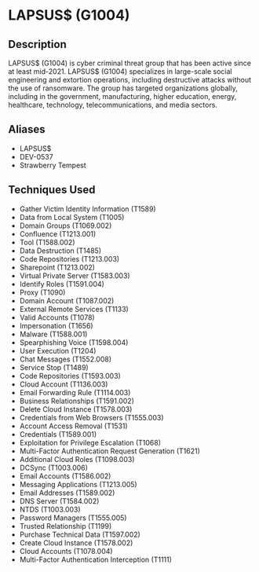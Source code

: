 # LAPSUS$ (G1004)

## Description
LAPSUS$ (G1004) is cyber criminal threat group that has been active since at least mid-2021. LAPSUS$ (G1004) specializes in large-scale social engineering and extortion operations, including destructive attacks without the use of ransomware. The group has targeted organizations globally, including in the government, manufacturing, higher education, energy, healthcare, technology, telecommunications, and media sectors.

## Aliases
- LAPSUS$
- DEV-0537
- Strawberry Tempest

## Techniques Used
- Gather Victim Identity Information (T1589)
- Data from Local System (T1005)
- Domain Groups (T1069.002)
- Confluence (T1213.001)
- Tool (T1588.002)
- Data Destruction (T1485)
- Code Repositories (T1213.003)
- Sharepoint (T1213.002)
- Virtual Private Server (T1583.003)
- Identify Roles (T1591.004)
- Proxy (T1090)
- Domain Account (T1087.002)
- External Remote Services (T1133)
- Valid Accounts (T1078)
- Impersonation (T1656)
- Malware (T1588.001)
- Spearphishing Voice (T1598.004)
- User Execution (T1204)
- Chat Messages (T1552.008)
- Service Stop (T1489)
- Code Repositories (T1593.003)
- Cloud Account (T1136.003)
- Email Forwarding Rule (T1114.003)
- Business Relationships (T1591.002)
- Delete Cloud Instance (T1578.003)
- Credentials from Web Browsers (T1555.003)
- Account Access Removal (T1531)
- Credentials (T1589.001)
- Exploitation for Privilege Escalation (T1068)
- Multi-Factor Authentication Request Generation (T1621)
- Additional Cloud Roles (T1098.003)
- DCSync (T1003.006)
- Email Accounts (T1586.002)
- Messaging Applications (T1213.005)
- Email Addresses (T1589.002)
- DNS Server (T1584.002)
- NTDS (T1003.003)
- Password Managers (T1555.005)
- Trusted Relationship (T1199)
- Purchase Technical Data (T1597.002)
- Create Cloud Instance (T1578.002)
- Cloud Accounts (T1078.004)
- Multi-Factor Authentication Interception (T1111)
